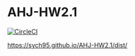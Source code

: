 # AHJ-HW2.1

[![CircleCI](https://circleci.com/gh/Sych95/AHJ-HW2.1/tree/master.svg?style=svg)](https://circleci.com/gh/Sych95/AHJ-HW2.1/tree/master)

https://sych95.github.io/AHJ-HW2.1/dist/
